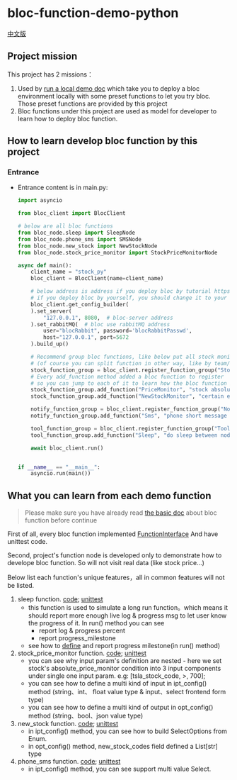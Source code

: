 # bloc-function-demo-python
[中文版](/README.zh-CN.md)

## Project mission
This project has 2 missions：
1. Used by [run a local demo doc](https://fbloc.github.io/docs/runDemo/Python) which take you to deploy a bloc environment locally with some preset functions to let you try bloc. Those preset functions are provided by this project
2. Bloc functions under this project are used as model for developer to learn how to deploy bloc function.

## How to learn develop bloc function by this project
### Entrance
- Entrance content is in main.py:
    ```python
    import asyncio

    from bloc_client import BlocClient
    
    # below are all bloc functions
    from bloc_node.sleep import SleepNode
    from bloc_node.phone_sms import SMSNode
    from bloc_node.new_stock import NewStockNode
    from bloc_node.stock_price_monitor import StockPriceMonitorNode

    async def main():
        client_name = "stock_py"
        bloc_client = BlocClient(name=client_name)

        # below address is address if you deploy bloc by tutorial https://fbloc.github.io/docs/runDemo/Python
        # if you deploy bloc by yourself, you should change it to your own address
        bloc_client.get_config_builder(
        ).set_server(
            "127.0.0.1", 8080,  # bloc-server address
        ).set_rabbitMQ(  # bloc use rabbitMQ address
            user="blocRabbit", password='blocRabbitPasswd',
            host="127.0.0.1", port=5672
        ).build_up()

        # Recommend group bloc functions, like below put all stock monitor about bloc functions into one group
        # (of course you can split function in other way, like by team/code repo/language...)
        stock_function_group = bloc_client.register_function_group("Stock Monitor")
        # Every add_function method added a bloc function to register
        # so you can jump to each of it to learn how the bloc function is developed
        stock_function_group.add_function("PriceMonitor", "stock absolute price change monitor", StockPriceMonitorNode())
        stock_function_group.add_function("NewStockMonitor", "certain exchange & industry new stock monitor", NewStockNode())

        notify_function_group = bloc_client.register_function_group("Notify")
        notify_function_group.add_function("Sms", "phone short message notify", SMSNode())

        tool_function_group = bloc_client.register_function_group("Tool")
        tool_function_group.add_function("Sleep", "do sleep between nodes", SleepNode())

        await bloc_client.run()


    if __name__ == "__main__":
        asyncio.run(main())
    ```


## What you can learn from each demo function
> Please make sure you have already read [the basic doc](https://github.com/fBloc/bloc-client-python#readme) about bloc function before continue

First of all, every bloc function implemented [FunctionInterface](https://github.com/fBloc/bloc-client-python/blob/main/bloc_client/function_interface.py#L10) And have unittest code. 

Second, project's function node is developed only to demonstrate how to develope bloc function. So will not visit real data (like stock price...)

Below list each function's unique features，all in common features will not be listed.
1. sleep function. [code](/bloc_node/sleep/node.py); [unittest](/bloc_node/sleep/node_test.py)
    - this function is used to simulate a long run function。which means it should report more enough live log & progress msg to let user know the progress of it. In run() method you can see
        - report log & progress percent
        - report progress_milestone
    - see how to [define](/bloc_node/sleep/milestone.py) and report progress milestone(in run() method)
2. stock_price_monitor function. [code](/bloc_node/stock_price_monitor/node.py); [unittest](/bloc_node/stock_price_monitor/node_test.py)
    - you can see why input param's definition are nested - here we set stock's absolute_price_monitor condition into 3 input components under single one input param. e.g: [tsla_stock_code, >, 700];
    - you can see how to define a multi kind of input in ipt_config() method (string、int、 float value type & input、select frontend form type)
    - you can see how to define a multi kind of output in opt_config() method (string、bool、json value type)
3. new_stock function. [code](/bloc_node/new_stock/node.py); [unittest](/bloc_node/new_stock/node_test.py)
    - in ipt_config() method, you can see how to build SelectOptions from Enum.
    - in opt_config() method, new_stock_codes field defined a List[str] type
4. phone_sms function. [code](/bloc_node/phone_sms/node.py); [unittest](/bloc_node/phone_sms/node_test.py)
    - in ipt_config() method, you can see support multi value Select.
